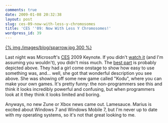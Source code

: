 ```yaml
---
comments: true
date: 2009-01-08 20:32:38
layout: post
slug: ces-09-now-with-less-y-chromosomes
title: 'CES ''09: Now With Less Y Chromosomes!'
wordpress_id: 39
---
```


[{% img /images/blog/sparrow.jpg 300 %}](/images/blog/sparrow.jpg)

Last night was Microsoft's [CES](http://en.wikipedia.org/wiki/Consumer_Electronics_Show) 2009 Keynote. If you didn't [watch it](http://www.youtube.com/view_play_list?p=B4471FA096919DB2) (and I'm assuming you wouldn't), you didn't miss much. The [best part](http://www.xbox360fanboy.com/2009/01/08/video-girl-builds-game-with-kodu-beats-robbie-bach-at-it/) is probably depicted above. They had a girl come onstage to show how easy to use something was, and... well, she got that wonderful description you see above. She was showing off some new game called "Kodu", where you can make your own games. It's pretty funny: the non-programmers see this and think it looks incredibly powerful and confusing, but when programmers look at it they think it looks limited and boring.

Anyways, no new Zune or Xbox news came out. Lamesauce. Marius is excited about Windows 7 and Windows Mobile 7, but I'm never up to date with my operating systems, so it's not that great looking to me.
